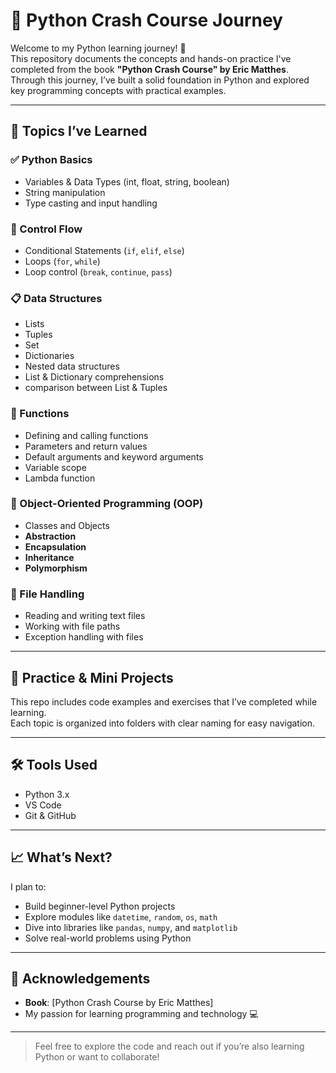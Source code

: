 # 📘 Python Crash Course Journey

Welcome to my Python learning journey! 🚀  
This repository documents the concepts and hands-on practice I've completed from the book **"Python Crash Course" by Eric Matthes**.  
Through this journey, I’ve built a solid foundation in Python and explored key programming concepts with practical examples.

---

## 🧠 Topics I’ve Learned

### ✅ Python Basics
- Variables & Data Types (int, float, string, boolean)
- String manipulation
- Type casting and input handling

### 🔄 Control Flow
- Conditional Statements (`if`, `elif`, `else`)
- Loops (`for`, `while`)
- Loop control (`break`, `continue`, `pass`)

### 📋 Data Structures
- Lists
- Tuples
- Set
- Dictionaries
- Nested data structures
- List & Dictionary comprehensions
- comparison between List & Tuples 

### 🔧 Functions
- Defining and calling functions
- Parameters and return values
- Default arguments and keyword arguments
- Variable scope
- Lambda function

### 🧱 Object-Oriented Programming (OOP)
- Classes and Objects
- **Abstraction**
- **Encapsulation**
- **Inheritance**
- **Polymorphism**

### 📁 File Handling
- Reading and writing text files
- Working with file paths
- Exception handling with files

---

## 🧪 Practice & Mini Projects

This repo includes code examples and exercises that I’ve completed while learning.  
Each topic is organized into folders with clear naming for easy navigation.

---

## 🛠 Tools Used
- Python 3.x
- VS Code 
- Git & GitHub

---

## 📈 What’s Next?

I plan to:
- Build beginner-level Python projects
- Explore modules like `datetime`, `random`, `os`, `math`
- Dive into libraries like `pandas`, `numpy`, and `matplotlib`
- Solve real-world problems using Python

---

## 🙌 Acknowledgements
- **Book**: [Python Crash Course by Eric Matthes]
- My passion for learning programming and technology 💻

---

> Feel free to explore the code and reach out if you’re also learning Python or want to collaborate!
